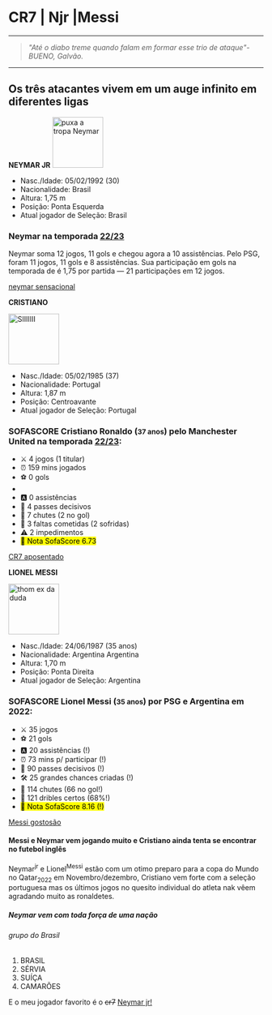 <!DOCTYPE html>
<html lang="pt">
<head>
    <meta charset="UTF-8">
    <title>The Goat</title>
</head>
<body>
    <h1>CR7 | Njr |Messi </h1>
    <hr />
    <blockquote><i>"Até o diabo treme quando falam em formar esse trio de ataque"- BUENO, Galvão.</i></blockquote>
    <hr />
    <h2>Os três atacantes vivem em um auge infinito em diferentes ligas</h2>
        <strong>NEYMAR JR</strong> 
  <img width="100" src="https://www.designi.com.br/images/preview/10049367.jpg" alt="puxa a tropa Neymar ">
      <ul>
        <li> Nasc./Idade: 05/02/1992 (30)</li>
        <li>Nacionalidade: Brasil </li>
        <li>Altura: 1,75 m</li>
        <li>Posição: Ponta Esquerda</li>
        <li>Atual jogador de Seleção: Brasil</li>
      </ul>
         <h3> Neymar na temporada <u>22/23</u> </h3>
    <p> Neymar soma 12 jogos, 11 gols e chegou agora a 10 assistências. Pelo PSG, foram 11 jogos, 11 gols e 8 assistências. Sua participação em gols na temporada de é 1,75 por partida — 21 participações em 12 jogos.
    </p>
     <p> 
<a href="https://www.uol.com.br/esporte/colunas/rodolfo-rodrigues/2022/09/23/inicio-de-temporada-de-neymar-e-sensacional-e-empolga-a-selecao.htm">neymar sensacional</a> 
     <p/>
    <p>
      <strong>CRISTIANO</strong>
   <p>
   <img width="100" src="https://www.designi.com.br/images/preview/10043934.jpg" alt="SIIIIIII">
   </p>
   <ul>
         <li>Nasc./Idade: 05/02/1985 (37)</li>
         <li>Nacionalidade: Portugal</li>
         <li>Altura: 1,87 m</li>  
         <li>Posição: Centroavante</li> 
         <li>Atual jogador de Seleção: Portugal</li> 
      </ul> 
      </p>
   <h3>SOFASCORE Cristiano Ronaldo (<small>37 anos</small>) pelo Manchester United na temporada <u>22/23</u>:</h3>
      <p>
          <ul>   
              <li>⚔️ 4 jogos (1 titular) </li>
              <li>⏰ 159 mins jogados </li>
              <li>⚽️ 0 gols <li>
              <li>🅰️ 0 assistências</li>
              <li>🔑 4 passes decisivos </li>
              <li>👟 7 chutes (2 no gol)</li>
              <li>👊 3 faltas cometidas (2 sofridas)</li>
              <li>⚠️ 2 impedimentos</li>
              <li><mark>💯 Nota SofaScore 6.73</mark></li>  
         </ul>
       </p>
        <p>
       <a href="https://www.sofascore.com/player/cristiano-ronaldo/750">CR7 aposentado</a>
        </p>
  <p>
           <strong>LIONEL MESSI</strong>
         <p>
  <img width="100" src="https://www.designi.com.br/images/preview/10267819.jpg" alt="thom ex da duda">
         <p/>
     <ul>
               <li>Nasc./Idade: 24/06/1987 (35 anos)</li>
               <li>Nacionalidade: Argentina Argentina</li>
               <li>Altura: 1,70 m</li>
               <li>Posição: Ponta Direita</li>
               <li>Atual jogador de Seleção: Argentina</li>    
           </ul>
           <p>
               <h3>SOFASCORE Lionel Messi (<small>35 anos</small>) por PSG e Argentina em 2022:</h3>
           </p>
           <ul>
               <li>⚔️ 35 jogos</li>
               <li>⚽️ 21 gols</li>
               <li>🅰️ 20 assistências (!)</li>
               <li>⏰ 73 mins p/ participar (!)</li>
               <li>🔑 90 passes decisivos (!)</li>
               <li>🛠️ 25 grandes chances criadas (!)</li>
               <li>👟 114 chutes (66 no gol!)</li>
               <li>🔄 121 dribles certos (68%!)</li>
               <li><mark>💯 Nota SofaScore 8.16 (!)</mark></li> 
           </ul>
           <a href="https://www.sofascore.com/player/lionel-messi/12994">Messi gostosão</a>
           </p>
           <p>
           <h4>Messi e Neymar vem jogando muito e Cristiano ainda tenta se encontrar no futebol inglês</h4>
           </p>
           <p>
Neymar<sup>jr</sup> e Lionel<sup>Messi</sup> estão com um otimo preparo para a copa do Mundo no Qatar<sub>2022</sub> em Novembro/dezembro, Cristiano vem forte com a seleção portuguesa mas os últimos jogos no quesito individual do atleta nak vêem agradando muito as ronaldetes.
           <h5>Neymar vem com toda força de uma nação</h5>
           <h6>grupo do Brasil</h6> 
               <ol>
                    <li>BRASIL</li> 
                    <li>SÉRVIA</li>
                    <li>SUÍÇA</li>
                    <li>CAMARÕES</li>
               </ol>               
           </p> 
           <p>
               E o meu jogador favorito é o <del>cr7</del> <ins>Neymar jr!</ins>
               
               
               
           
</body>
</html>
